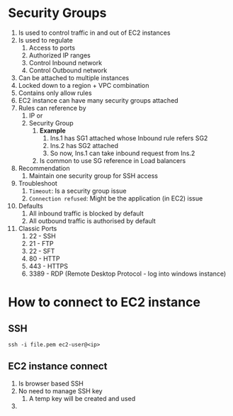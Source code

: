 
# Security Groups

1. Is used to control traffic in and out of EC2 instances
2. Is used to regulate
   1. Access to ports
   2. Authorized IP ranges
   3. Control Inbound network
   4. Control Outbound network
3. Can be attached to multiple instances
4. Locked down to a region + VPC combination
5. Contains only allow rules
6. EC2 instance can have many security groups attached
7. Rules can reference by 
   1. IP or 
   2. Security Group
      1. **Example**
         1. Ins.1 has SG1 attached whose Inbound rule refers SG2
         2. Ins.2 has SG2 attached
         3. So now, Ins.1 can take inbound request from Ins.2
      2. Is common to use SG reference in Load balancers       
8. Recommendation
   1. Maintain one security group for SSH access
9. Troubleshoot
   1. `Timeout`: Is a security group issue
   2. `Connection refused`: Might be the application (in EC2) issue
10. Defaults
    1. All inbound traffic is blocked by default
    2. All outbound traffic is authorised by default
11. Classic Ports
    1. 22 - SSH
    2. 21 - FTP
    3. 22 - SFT 
    4. 80 - HTTP
    5. 443 - HTTPS
    6. 3389 - RDP (Remote Desktop Protocol - log into windows instance)

# How to connect to EC2 instance

## SSH

```shell
ssh -i file.pem ec2-user@<ip>
```

## EC2 instance connect

1. Is browser based SSH
2. No need to manage SSH key
   1. A temp key will be created and used
3. 